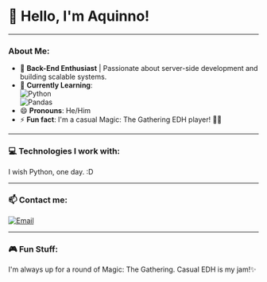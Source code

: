 # 👋 Hello, I'm Aquinno!

---

### About Me:
- 👀 **Back-End Enthusiast** | Passionate about server-side development and building scalable systems.
- 🌱 **Currently Learning**:  
   ![Python](https://img.shields.io/badge/-Python-blue?logo=python&logoColor=white&style=flat)  
   ![Pandas](https://img.shields.io/badge/-Pandas-150458?logo=pandas&logoColor=white&style=flat)
- 😄 **Pronouns**: He/Him  
- ⚡ **Fun fact**: I'm a casual Magic: The Gathering EDH player! 🧙‍♂️

---

### 💻 Technologies I work with:
I wish Python, one day. :D

---

### 📫 Contact me: 
[![Email](https://img.shields.io/badge/-Email-important?logo=gmail&logoColor=white&style=flat)](mailto:vinicius.aquino@estudante.ufcg.edu.br)

---

### 🎮 Fun Stuff:
I'm always up for a round of Magic: The Gathering. Casual EDH is my jam!✨


<!---
Aquinno/Aquinno is a ✨ special ✨ repository because its `README.md` (this file) appears on your GitHub profile.
You can click the Preview link to take a look at your changes.
--->
